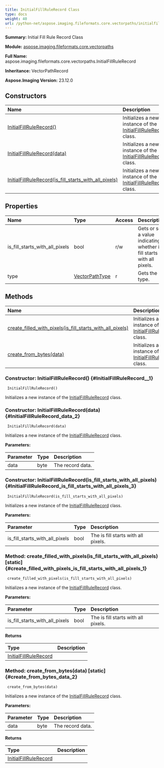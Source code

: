 ```yaml
---
title: InitialFillRuleRecord Class
type: docs
weight: 40
url: /python-net/aspose.imaging.fileformats.core.vectorpaths/initialfillrulerecord/
---
```


**Summary:** Initial Fill Rule Record Class

**Module:** [aspose.imaging.fileformats.core.vectorpaths](/imaging/python-net/aspose.imaging.fileformats.core.vectorpaths/)

**Full Name:** aspose.imaging.fileformats.core.vectorpaths.InitialFillRuleRecord

**Inheritance:** VectorPathRecord

**Aspose.Imaging Version:** 23.12.0

## **Constructors**
| **Name** | **Description** |
| :- | :- |
| [InitialFillRuleRecord()](#InitialFillRuleRecord__1) | Initializes a new instance of the [InitialFillRuleRecord](/imaging/python-net/aspose.imaging.fileformats.core.vectorpaths/initialfillrulerecord/) class. |
| [InitialFillRuleRecord(data)](#InitialFillRuleRecord_data_2) | Initializes a new instance of the [InitialFillRuleRecord](/imaging/python-net/aspose.imaging.fileformats.core.vectorpaths/initialfillrulerecord/) class. |
| [InitialFillRuleRecord(is_fill_starts_with_all_pixels)](#InitialFillRuleRecord_is_fill_starts_with_all_pixels_3) | Initializes a new instance of the [InitialFillRuleRecord](/imaging/python-net/aspose.imaging.fileformats.core.vectorpaths/initialfillrulerecord/) class. |
## **Properties**
| **Name** | **Type** | **Access** | **Description** |
| :- | :- | :- | :- |
| is_fill_starts_with_all_pixels | bool | r/w | Gets or sets a value indicating whether is fill starts with all pixels. |
| type | [VectorPathType](/imaging/python-net/aspose.imaging.fileformats.core.vectorpaths/vectorpathtype) | r | Gets the type. |
## **Methods**
| **Name** | **Description** |
| :- | :- |
| [create_filled_with_pixels(is_fill_starts_with_all_pixels)](#create_filled_with_pixels_is_fill_starts_with_all_pixels_1) | Initializes a new instance of the [InitialFillRuleRecord](/imaging/python-net/aspose.imaging.fileformats.core.vectorpaths/initialfillrulerecord/) class. |
| [create_from_bytes(data)](#create_from_bytes_data_2) | Initializes a new instance of the [InitialFillRuleRecord](/imaging/python-net/aspose.imaging.fileformats.core.vectorpaths/initialfillrulerecord/) class. |


### Constructor: InitialFillRuleRecord() {#InitialFillRuleRecord__1}


```
 InitialFillRuleRecord() 
```

Initializes a new instance of the [InitialFillRuleRecord](/imaging/python-net/aspose.imaging.fileformats.core.vectorpaths/initialfillrulerecord/) class.

### Constructor: InitialFillRuleRecord(data) {#InitialFillRuleRecord_data_2}


```
 InitialFillRuleRecord(data) 
```

Initializes a new instance of the [InitialFillRuleRecord](/imaging/python-net/aspose.imaging.fileformats.core.vectorpaths/initialfillrulerecord/) class.

**Parameters:**

| Parameter | Type | Description |
| :- | :- | :- |
| data | byte | The record data. |

### Constructor: InitialFillRuleRecord(is_fill_starts_with_all_pixels) {#InitialFillRuleRecord_is_fill_starts_with_all_pixels_3}


```
 InitialFillRuleRecord(is_fill_starts_with_all_pixels) 
```

Initializes a new instance of the [InitialFillRuleRecord](/imaging/python-net/aspose.imaging.fileformats.core.vectorpaths/initialfillrulerecord/) class.

**Parameters:**

| Parameter | Type | Description |
| :- | :- | :- |
| is_fill_starts_with_all_pixels | bool | The is fill starts with all pixels. |

### Method: create_filled_with_pixels(is_fill_starts_with_all_pixels)  [static] {#create_filled_with_pixels_is_fill_starts_with_all_pixels_1}


```
 create_filled_with_pixels(is_fill_starts_with_all_pixels) 
```

Initializes a new instance of the [InitialFillRuleRecord](/imaging/python-net/aspose.imaging.fileformats.core.vectorpaths/initialfillrulerecord/) class.

**Parameters:**

| Parameter | Type | Description |
| :- | :- | :- |
| is_fill_starts_with_all_pixels | bool | The is fill starts with all pixels. |

**Returns**

| Type | Description |
| :- | :- |
| [InitialFillRuleRecord](/imaging/python-net/aspose.imaging.fileformats.core.vectorpaths/initialfillrulerecord) |  |


### Method: create_from_bytes(data)  [static] {#create_from_bytes_data_2}


```
 create_from_bytes(data) 
```

Initializes a new instance of the [InitialFillRuleRecord](/imaging/python-net/aspose.imaging.fileformats.core.vectorpaths/initialfillrulerecord/) class.

**Parameters:**

| Parameter | Type | Description |
| :- | :- | :- |
| data | byte | The record data. |

**Returns**

| Type | Description |
| :- | :- |
| [InitialFillRuleRecord](/imaging/python-net/aspose.imaging.fileformats.core.vectorpaths/initialfillrulerecord) |  |


